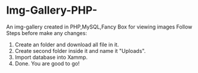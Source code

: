 # Img-Gallery-PHP-
An img-gallery created in PHP,MySQL,Fancy Box for viewing images
Follow Steps before make any changes:
1. Create an folder and download all file in it.
2. Create second folder inside it and name it "Uploads".
3. Import database into Xammp.
4. Done. You are good to go!

